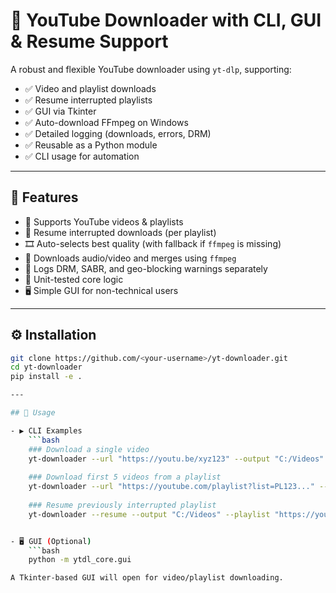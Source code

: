 # 🎥 YouTube Downloader with CLI, GUI & Resume Support

A robust and flexible YouTube downloader using `yt-dlp`, supporting:

- ✅ Video and playlist downloads  
- ✅ Resume interrupted playlists  
- ✅ GUI via Tkinter  
- ✅ Auto-download FFmpeg on Windows  
- ✅ Detailed logging (downloads, errors, DRM)  
- ✅ Reusable as a Python module  
- ✅ CLI usage for automation  

---

## 🚀 Features

- 🔗 Supports YouTube videos & playlists  
- 💾 Resume interrupted downloads (per playlist)  
- 🎞️ Auto-selects best quality (with fallback if `ffmpeg` is missing)  
- 🧩 Downloads audio/video and merges using `ffmpeg`  
- 🔐 Logs DRM, SABR, and geo-blocking warnings separately  
- 🧪 Unit-tested core logic  
- 🖥️ Simple GUI for non-technical users  

---

## ⚙️ Installation

```bash
git clone https://github.com/<your-username>/yt-downloader.git
cd yt-downloader
pip install -e .

---

## 🧪 Usage

- ▶️ CLI Examples
    ```bash
    ### Download a single video
    yt-downloader --url "https://youtu.be/xyz123" --output "C:/Videos"
    
    ### Download first 5 videos from a playlist
    yt-downloader --url "https://youtube.com/playlist?list=PL123..." --output "C:/Videos" --limit 5
    
    ### Resume previously interrupted playlist
    yt-downloader --resume --output "C:/Videos" --playlist "https://youtube.com/playlist?list=PL123..."


- 🖥️ GUI (Optional)
    ```bash
    python -m ytdl_core.gui

A Tkinter-based GUI will open for video/playlist downloading.
